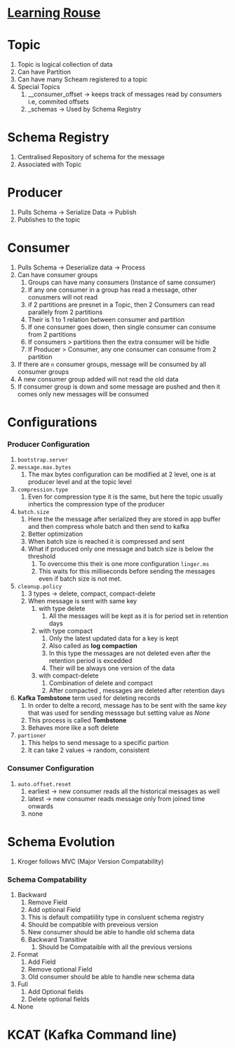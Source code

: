 # [Learning Rouse](https://www.youtube.com/playlist?list=PLaNsxqNgctlO5wIfkJhnrXbdUlqxTNoZ5)

# Topic
1. Topic is logical collection of data
2. Can have Partition
3. Can have many Scheam registered to a topic
4. Special Topics
    1. __consumer_offset -> keeps track of messages read by consumers i.e, commited offsets
    2. _schemas -> Used by Schema Registry


# Schema Registry
1. Centralised Repository of schema for the message
2. Associated with Topic

# Producer
1. Pulls Schema -> Serialize Data -> Publish
2. Publishes to the topic


# Consumer
1. Pulls Schema -> Deserialize data -> Process
2. Can have consumer groups
    1. Groups can have many consumers (Instance of same consumer)
    2. If any one consumer in a group has read a message, other conusmers will not read
    3. if 2 partitions are presnet in a Topic, then 2 Consumers can read parallely from 2 partitions
    4. Their is 1 to 1 relation between consumer and partition
    5. If one consumer goes down, then single consumer can consume from 2 partitions
    6. If consumers > partitions then the extra consumer will be hidle
    7. If Producer > Consumer, any one consumer can consume from 2 partition
3. If there are `n` consumer groups, message will be consumed by all consumer groups
4. A new consumer group added will not read the old data
5. If consumer group is down and some message are pushed and then it comes only new messages will be consumed

# Configurations

### Producer Configuration
1. `bootstrap.server`
2. `message.max.bytes`
    1. The max bytes configuration  can be modified at 2 level, one is at producer level and at the topic level
3. `compression.type`
    1. Even for compression type it is the same, but here the topic usually inhertics the compression type of the producer
4. `batch.size`
    1. Here the the message after  serialized they are stored in app buffer and then compress whole batch and then send to kafka
    2. Better optimization
    3. When batch size is reached it is compressed and sent
    4. What if produced only one message and batch size is below the threshold
        1. To overcome this their is one more configuration `linger.ms`
        2. This waits for this milliseconds before sending the messages even if batch size is not met.
5. `cleanup.policy`
    1. 3 types -> delete, compact, compact-delete
    2. When message is sent with same key
        1. with type delete
            1. All the messages will be kept as it is for period set in retention days
        2. with type compact
            1. Only the latest updated data for a key is kept
            2. Also called as **log compaction**
            4. In this type the messages are not deleted even after the retention period is excedded
            5. Their will be always one version of the data
        3. with compact-delete
            1. Combination of delete and compact
            2. After compacted , messages are deleted after retention days
6. **Kafka Tombstone** term used for deleting records
    1. In order to delte a record, message has to be sent with the same *key* that was used for sending messsage but setting value as *None*
    2. This process is called **Tombstone**
    3. Behaves more like a soft delete
7. `partioner`
    1. This helps to send message to a specific partion
    2. It can take 2 values -> random, consistent

### Consumer Configuration

1. `auto.offset.reset`
    1. earliest -> new consumer reads all the historical messages as well
    2. latest -> new consumer reads message only from joined time onwards
    3. none


# Schema Evolution

1. Kroger follows MVC (Major Version Compatability)

### Schema Compatability

1. Backward
    1. Remove Field
    2. Add optional Field
    3. This is default compatiility type in consluent schema registry
    4. Should be compatible with preveious version
    5. New consumer should be able to handle old schema data
    5. Backward Transitive
        1. Should be Compataible with all the previous versions
2. Format
    1. Add Field
    2. Remove optional Field
    3. Old consumer should be able to handle new schema data
3. Full
    1. Add Optional fields
    2. Delete optional fields
4. None


# KCAT (Kafka Command line)